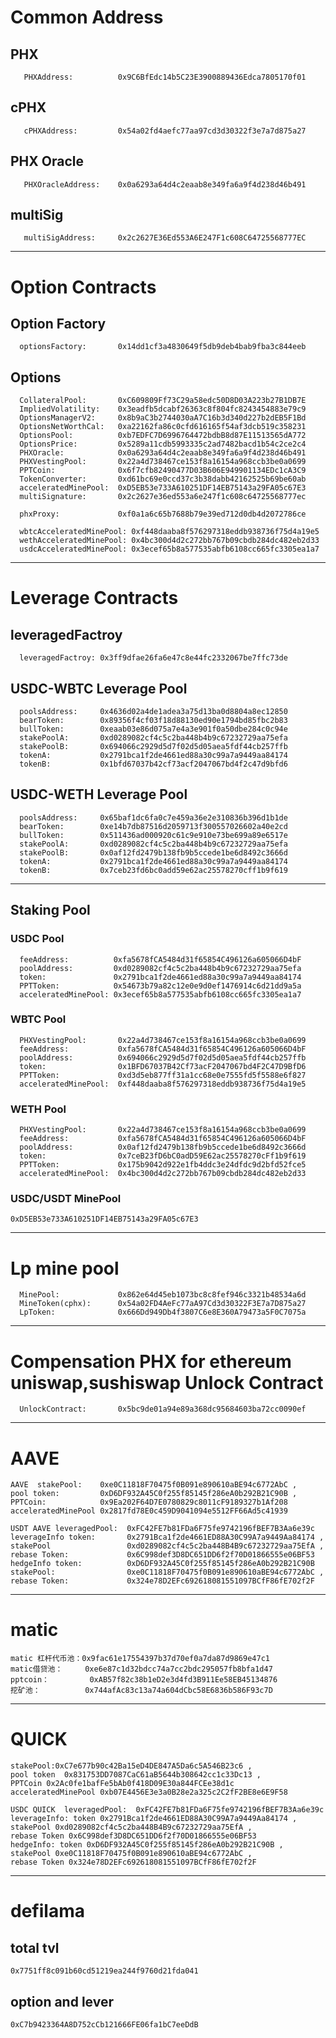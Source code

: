 # Common Address
## PHX
	   PHXAddress:			0x9C6BfEdc14b5C23E3900889436Edca7805170f01

## cPHX
	   cPHXAddress:			0x54a02fd4aefc77aa97cd3d30322f3e7a7d875a27 	
	
## PHX Oracle 
	   PHXOracleAddress: 	0x0a6293a64d4c2eaab8e349fa6a9f4d238d46b491 

## multiSig
       multiSigAddress:     0x2c2627E36Ed553A6E247F1c608C64725568777EC
___

# Option Contracts 

## Option Factory
      optionsFactory: 		0x14dd1cf3a4830649f5db9deb4bab9fba3c844eeb

## Options	  
	  CollateralPool:       0xC609809Ff73C29a58edc50D8D03A223b27B1DB7E		  
	  ImpliedVolatility:    0x3eadfb5dcabf26363c8f804fc8243454883e79c9
	  OptionsManagerV2:     0x8b9aC3b2744030aA7C16b3d340d227b2dEB5F1Bd
	  OptionsNetWorthCal:   0xa22162fa86c0cfd616165f54af3dcb519c358231
	  OptionsPool:          0xb7EDFC7D6996764472bdbB8d87E11513565dA772
	  OptionsPrice:         0x5289a11cdb5993335c2ad7482bacd1b54c2ce2c4
	  PHXOracle:            0x0a6293a64d4c2eaab8e349fa6a9f4d238d46b491
	  PHXVestingPool:       0x22a4d738467ce153f8a16154a968ccb3be0a0699
	  PPTCoin:              0x6f7cfb82490477D03B606E949901134EDc1cA3C9
	  TokenConverter:       0xd61bc69e0ccd37c3b38dabb42162525b69be60ab
	  acceleratedMinePool:  0xD5EB53e733A610251DF14EB75143a29FA05c67E3
	  multiSignature:       0x2c2627e36ed553a6e247f1c608c64725568777ec

	  phxProxy:             0xf0a1a6c65b7688b79e39ed712d0db4d2072786ce
		  
	  wbtcAcceleratedMinePool: 0xf448daaba8f576297318eddb938736f75d4a19e5
	  wethAcceleratedMinePool: 0x4bc300d4d2c272bb767b09cbdb284dc482eb2d33		  
	  usdcAcceleratedMinePool: 0x3ecef65b8a577535abfb6108cc665fc3305ea1a7
___

# Leverage Contracts
## leveragedFactroy
      leveragedFactroy: 0x3ff9dfae26fa6e47c8e44fc2332067be7ffc73de 
	  
## USDC-WBTC Leverage Pool
      poolsAddress:     0x4636d02a4de1adea3a75d13ba0d8804a8ec12850 
      bearToken:        0x89356f4cf03f18d88130ed90e1794bd85fbc2b83  
      bullToken:        0xeaab03e86d075a7e4a3e901f0a50dbe284c0c94e  
      stakePoolA:       0xd0289082cf4c5c2ba448b4b9c67232729aa75efa  
      stakePoolB:       0x694066c2929d5d7f02d5d05aea5fdf44cb257ffb  
      tokenA:           0x2791bca1f2de4661ed88a30c99a7a9449aa84174  
      tokenB:           0x1bfd67037b42cf73acf2047067bd4f2c47d9bfd6        
    
## USDC-WETH  Leverage Pool
      poolsAddress:     0x65baf1dc6fa0c7e459a36e2e310836b396d1b1de 
      bearToken:        0xe14b7db87516d2059713f300557026602a40e2cd  
      bullToken:        0x511436ad000920c61c9e910e73be699a89e6517e  
      stakePoolA:       0xd0289082cf4c5c2ba448b4b9c67232729aa75efa  
      stakePoolB:       0x0af12fd2479b138fb9b5ccede1be6d8492c3666d  
      tokenA:           0x2791bca1f2de4661ed88a30c99a7a9449aa84174  
      tokenB:           0x7ceb23fd6bc0add59e62ac25578270cff1b9f619   
___

## Staking Pool
    
### USDC Pool
      feeAddress:          0xfa5678fCA5484d31f65854C496126a605066D4bF 
      poolAddress:         0xd0289082cf4c5c2ba448b4b9c67232729aa75efa 
      token:               0x2791bca1f2de4661ed88a30c99a7a9449aa84174  
      PPTToken:            0x54673b79a82c12e0e9d0ef1476914c6d21dd9a5a 
      acceleratedMinePool: 0x3ecef65b8a577535abfb6108cc665fc3305ea1a7 

### WBTC Pool
      PHXVestingPool:       0x22a4d738467ce153f8a16154a968ccb3be0a0699 
      feeAddress:           0xfa5678fCA5484d31f65854C496126a605066D4bF 
      poolAddress:          0x694066c2929d5d7f02d5d05aea5fdf44cb257ffb 
      token:                0x1BFD67037B42Cf73acF2047067bd4F2C47D9BfD6  
      PPTToken:             0xd3d5eb877ff31a1cc68e0e7555fd5f5588e6f827 
      acceleratedMinePool:  0xf448daaba8f576297318eddb938736f75d4a19e5 

### WETH Pool
      PHXVestingPool:       0x22a4d738467ce153f8a16154a968ccb3be0a0699 
      feeAddress:           0xfa5678fCA5484d31f65854C496126a605066D4bF 
      poolAddress:          0x0af12fd2479b138fb9b5ccede1be6d8492c3666d 
      token:                0x7ceB23fD6bC0adD59E62ac25578270cFf1b9f619  
      PPTToken:             0x175b9042d922e1fb4ddc3e24dfdc9d2bfd52fce5 
      acceleratedMinePool:  0x4bc300d4d2c272bb767b09cbdb284dc482eb2d33 
### USDC/USDT MinePool	  
	0xD5EB53e733A610251DF14EB75143a29FA05c67E3
___
# Lp mine pool
	  MinePool:             0x862e64d45eb1073bc8c8fef946c3321b48534a6d
	  MineToken(cphx):      0x54a02FD4AeFc77aA97Cd3d30322F3E7a7D875a27
	  LpToken:              0x666Dd949Db4f3807C6e8E360A79473a5F0C7075a	

___
# Compensation PHX for ethereum uniswap,sushiswap Unlock Contract
	  UnlockContract:       0x5bc9de01a94e89a368dc95684603ba72cc0090ef	  
	  
___	  

# AAVE 
	AAVE  stakePool:    0xe0C11818F70475f0B091e890610aBE94c6772AbC , 
	pool token:         0xD6DF932A45C0f255f85145f286eA0b292B21C90B ,
	PPTCoin:            0x9Ea202F64D7E0780829c8011cF9189327b1Af208 
	acceleratedMinePool 0x2817fd78E0c459D9041094e5512FF66Ad5c41939

	USDT AAVE leveragedPool:  0xFC42FE7b81FDa6F75fe9742196fBEF7B3Aa6e39c
	leverageInfo token:       0x2791Bca1f2de4661ED88A30C99A7a9449Aa84174 ,
	stakePool                 0xd0289082cf4c5c2ba448B4B9c67232729aa75EfA ,
	rebase Token:             0x6C998def3D8DC651DD6f2f70D01866555e06BF53 
	hedgeInfo token:          0xD6DF932A45C0f255f85145f286eA0b292B21C90B 
	stakePool:                0xe0C11818F70475f0B091e890610aBE94c6772AbC ,
	rebase Token:             0x324e78D2EFc692618081551097BCfF86fE702f2F 
	
___	 
# matic
	matic 杠杆代币池：0x9fac61e17554397b37d70ef0a7da87d9869e47c1
	matic借贷池：     0xe6e87c1d32bdcc74a7cc2bdc295057fb8bfa1d47
	pptcoin：         0xAB57f82c38b1eD2e3d4fd3B911Ee58EB45134876
	挖矿池：          0x744afAc83c13a74a604dCbc58E6836b586F93c7D	

___	
# QUICK  
	stakePool:0xC7e677b90c42Ba15eD4DE847A5Da6c5A546B23c6 , 
	pool token  0x831753DD7087CaC61aB5644b308642cc1c33Dc13 ,
	PPTCoin 0x2Ac0fe1bafFe5bAb0f418D09E30a844FCEe38d1c 
	acceleratedMinePool 0xb07E4456E3e3a0B28e2a325c2C2fF2BE8e6E9F58

	USDC QUICK  leveragedPool:  0xFC42FE7b81FDa6F75fe9742196fBEF7B3Aa6e39c
	leverageInfo: token 0x2791Bca1f2de4661ED88A30C99A7a9449Aa84174 ,
	stakePool 0xd0289082cf4c5c2ba448B4B9c67232729aa75EfA ,
	rebase Token 0x6C998def3D8DC651DD6f2f70D01866555e06BF53 
	hedgeInfo: token 0xD6DF932A45C0f255f85145f286eA0b292B21C90B ,
	stakePool 0xe0C11818F70475f0B091e890610aBE94c6772AbC ,
	rebase Token 0x324e78D2EFc692618081551097BCfF86fE702f2F 
	
___		
# defilama
## total tvl
	0x7751ff8c091b60cd51219ea244f9760d21fda041
## option and lever
	0xC7b9423364A8D752cCb121666FE06fa1bC7eeDdB